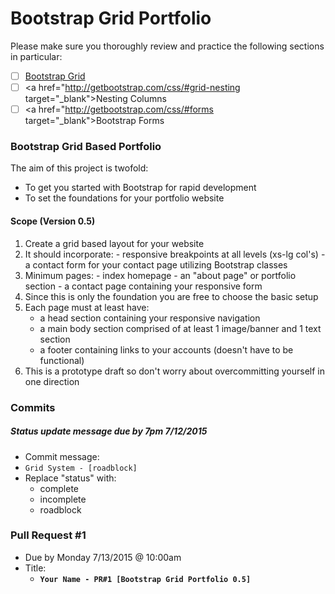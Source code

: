 # Bootstrap Grid Portfolio

Please make sure you thoroughly review and practice the following sections in particular:

- [ ] <a href="http://getbootstrap.com/css/#grid" target="_blank">Bootstrap Grid</a>
- [ ] <a href="http://getbootstrap.com/css/#grid-nesting target="_blank">Nesting Columns</a>
- [ ] <a href="http://getbootstrap.com/css/#forms target="_blank">Bootstrap Forms</a>

### Bootstrap Grid Based Portfolio

The aim of this project is twofold:

- To get you started with Bootstrap for rapid development
- To set the foundations for your portfolio website

#### Scope (Version 0.5)

1. Create a grid based layout for your website
  1. It should incorporate:
    - responsive breakpoints at all levels (xs-lg col's)
    - a contact form for your contact page utilizing Bootstrap classes
  2. Minimum pages:
    - index homepage
    - an "about page" or portfolio section
    - a contact page containing your responsive form
2. Since this is only the foundation you are free to choose the basic setup
3. Each page must at least have:
    - a head section containing your responsive navigation
    - a main body section comprised of at least 1 image/banner and 1 text section
    - a footer containing links to your accounts (doesn't have to be functional)
4. This is a prototype draft so don't worry about overcommitting yourself in one direction

### Commits

##### Status update message due by 7pm 7/12/2015

- Commit message:
- `Grid System - [roadblock]`
- Replace "status" with:
    - complete
    - incomplete
    - roadblock

### Pull Request #1
- Due by Monday 7/13/2015 @ 10:00am
- Title:
  - __`Your Name - PR#1 [Bootstrap Grid Portfolio 0.5]`__
